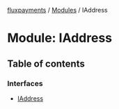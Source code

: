 [fluxpayments](../README.md) / [Modules](../modules.md) / IAddress

# Module: IAddress

## Table of contents

### Interfaces

- [IAddress](../interfaces/IAddress.IAddress.md)
